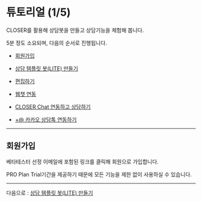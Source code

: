 # 튜토리얼 \(1/5\)

CLOSER를 활용해 상담봇을 만들고 상담기능을 체험해 봅니다.

5분 정도 소요되며, 다음의 순서로 진행됩니다.

* [회원가입](/tutorial.md)

* [상담 템플릿 봇\(LITE\) 만들기](/tutorial/c0c1-b2f4-d15c-d50c-b9bf-bd0728-lite-b9cc-b4e4-ae30.md)

* [편집하기](/tutorial/d3b8-c9d1-d558-ae30.md)

* [웹챗 연동](/tutorial/c6f9-cc57-c5f0-b3d9.md)

* [CLOSER Chat 연동하고 상담하기](/tutorial/closer-chat-c5f0-b3d9.md)

* [+@ 카카오 상담톡 연동하기](/tutorial/ce74-ce74-c624-c0c1-b2f4-d1a1-c5f0-b3d9.md)

---

## 회원가입

베타테스터 선정 이메일에 포함된 링크를 클릭해 회원으로 가입합니다.

PRO Plan Trial기간을 제공하기 때문에 모든 기능을 제한 없이 사용하실 수 있습니다.

---

다음으로 : [상담 템플릿 봇\(LITE\) 만들기](/tutorial/c0c1-b2f4-d15c-d50c-b9bf-bd0728-lite-b9cc-b4e4-ae30.md)

